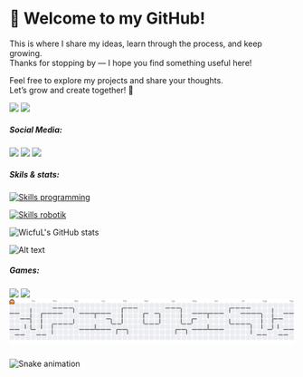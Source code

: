 # 👋 Welcome to my GitHub!

This is where I share my ideas, learn through the process, and keep growing.  
Thanks for stopping by — I hope you find something useful here!

Feel free to explore my projects and share your thoughts.  
Let’s grow and create together! 🚀

<img src="https://img.shields.io/badge/Windows-0078D6?style=for-the-badge&logo=windows&logoColor=white" />
<img src="https://img.shields.io/badge/Linux-FCC624?style=for-the-badge&logo=linux&logoColor=black" />

##### Social Media:
<a href="mailto:wicful.15@gmail.com"><img src="https://img.shields.io/badge/Gmail-D14836?style=for-the-badge&logo=gmail&logoColor=white" /></a>
<a href="https://t.me/akuwiccc"><img src="https://img.shields.io/badge/Telegram-2CA5E0?style=for-the-badge&logo=telegram&logoColor=white" /></a>
<a href="https://www.instagram.com/wicful_"><img src="https://img.shields.io/badge/Instagram-E4405F?style=for-the-badge&logo=instagram&logoColor=white" /></a>

##### Skils & stats:
[![Skills programming](https://skillicons.dev/icons?i=html,css,flutter,python,react,redhat)](https://skillicons.dev)

[![Skills robotik](https://skillicons.dev/icons?i=arduino,raspberrypi)](https://skillicons.dev)

![WicfuL's GitHub stats](https://github-readme-stats.vercel.app/api?username=WicfuL-io&hide=contribs,prs&show_icons=true&theme=tokyonight)

![Alt text](https://spotify-recently-played-readme.vercel.app/api?user=31qjyivfavlt2ouw64njpgboerha)

##### Games:
<img src="https://img.shields.io/badge/Steam-000000?style=for-the-badge&logo=steam&logoColor=whitev" />
<img src="https://img.shields.io/badge/Epic%20Games-313131?style=for-the-badge&logo=Epic%20Games&logoColor=white" />
</br>
<picture>
  <source media="(prefers-color-scheme: dark)" srcset="https://raw.githubusercontent.com/WicfuL-io/WicfuL-io/output/pacman-contribution-graph-dark.svg">
  <source media="(prefers-color-scheme: light)" srcset="https://raw.githubusercontent.com/WicfuL-io/WicfuL-io/output/pacman-contribution-graph.svg">
  <img alt="pacman contribution graph" src="https://raw.githubusercontent.com/WicfuL-io/WicfuL-io/output/pacman-contribution-graph.svg">
</picture>

###

<img src="https://raw.githubusercontent.com/WicfuL-io/WicfuL-io/output/snake.svg" alt="Snake animation" />

###
